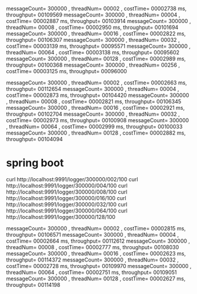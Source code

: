 messageCount= 300000 , threadNum= 00002 , costTime= 00002738 ms, throughput= 00109569
messageCount= 300000 , threadNum= 00004 , costTime= 00002887 ms, throughput= 00103914
messageCount= 300000 , threadNum= 00008 , costTime= 00002950 ms, throughput= 00101694
messageCount= 300000 , threadNum= 00016 , costTime= 00002822 ms, throughput= 00106307
messageCount= 300000 , threadNum= 00032 , costTime= 00003139 ms, throughput= 00095571
messageCount= 300000 , threadNum= 00064 , costTime= 00003138 ms, throughput= 00095602
messageCount= 300000 , threadNum= 00128 , costTime= 00002989 ms, throughput= 00100368
messageCount= 300000 , threadNum= 00256 , costTime= 00003125 ms, throughput= 00096000

messageCount= 300000 , threadNum= 00002 , costTime= 00002663 ms, throughput= 00112654
messageCount= 300000 , threadNum= 00004 , costTime= 00002873 ms, throughput= 00104420
messageCount= 300000 , threadNum= 00008 , costTime= 00002821 ms, throughput= 00106345
messageCount= 300000 , threadNum= 00016 , costTime= 00002921 ms, throughput= 00102704
messageCount= 300000 , threadNum= 00032 , costTime= 00002973 ms, throughput= 00100908
messageCount= 300000 , threadNum= 00064 , costTime= 00002999 ms, throughput= 00100033
messageCount= 300000 , threadNum= 00128 , costTime= 00002882 ms, throughput= 00104094


# spring boot
curl http://localhost:9991/logger/300000/002/100
curl http://localhost:9991/logger/300000/004/100
curl http://localhost:9991/logger/300000/008/100
curl http://localhost:9991/logger/300000/016/100
curl http://localhost:9991/logger/300000/032/100
curl http://localhost:9991/logger/300000/064/100
curl http://localhost:9991/logger/300000/128/100

messageCount= 300000 , threadNum= 00002 , costTime= 00002815 ms, throughput= 00106571
messageCount= 300000 , threadNum= 00004 , costTime= 00002664 ms, throughput= 00112612
messageCount= 300000 , threadNum= 00008 , costTime= 00002777 ms, throughput= 00108030
messageCount= 300000 , threadNum= 00016 , costTime= 00002623 ms, throughput= 00114372
messageCount= 300000 , threadNum= 00032 , costTime= 00002728 ms, throughput= 00109970
messageCount= 300000 , threadNum= 00064 , costTime= 00002751 ms, throughput= 00109051
messageCount= 300000 , threadNum= 00128 , costTime= 00002627 ms, throughput= 00114198
